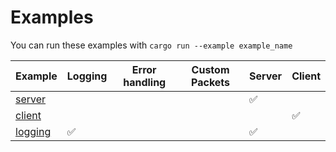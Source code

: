 # Examples

You can run these examples with `cargo run --example example_name`

| Example               | Logging | Error handling | Custom Packets | Server | Client |
| --------------------- | ------- | -------------- | -------------- | ------ | ------ |
| [server](server.rs)   |         |                |                | ✅     |        |
| [client](client.rs)   |         |                |                |        | ✅     |
| [logging](logging.rs) | ✅      |                |                | ✅     |        |
